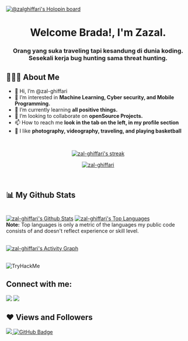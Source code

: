 [![@zalghiffari's Holopin board](https://holopin.io/api/user/board?user=zalghiffari)](https://holopin.io/@zalghiffari)

<h1 align="center">Welcome Brada!, I'm Zazal.</h1>
<h3 align="center">Orang yang suka traveling tapi kesandung di dunia koding.<br>Sesekali kerja bug hunting sama threat hunting.</h3>


## 🤦🏻‍♂️ About Me

- 👋 Hi, I’m @zal-ghiffari
- 👀 I’m interested in **Machine Learning, Cyber security, and Mobile Programming.**
- 🌱 I’m currently learning **all positive things.**
- 💞️ I’m looking to collaborate on **openSource Projects.**
- 📫 How to reach me **look in the tab on the left, in my profile section**
- 🚀 I like **photography, videography, traveling, and playing basketball**

<br/>

<p align="center">
    <a href="https://github.com/kokonior/github-readme-streak-stats">
        <img title="🔥 Get streak stats for your profile at git.io/streak-stats" alt="zal-ghiffari's streak" src="https://github-readme-streak-stats.herokuapp.com/?user=zal-ghiffari&theme=black-ice&hide_border=true&stroke=0000&background=060A0CD0"/>
    </a>
</p>

<p align="center"> <a href="https://github.com/ryo-ma/github-profile-trophy"><img src="https://github-profile-trophy.vercel.app/?username=zal-ghiffari&theme=tokyonight&column=4&margin-w=15&margin-h=15" alt="zal-ghiffari" /></a> </p>
<br/>

## 📊 My Github Stats

  <br/>
    <a href="https://github.com/zal-ghiffari/github-readme-stats"><img alt="zal-ghiffari's Github Stats" src="https://github-readme-stats.vercel.app/api?username=zal-ghiffari&show_icons=true&count_private=true&theme=react&hide_border=true&bg_color=0D1117" /></a>
  <a href="https://github.com/zal-ghiffari/github-readme-stats"><img alt="zal-ghiffari's Top Languages" src="https://github-readme-stats.vercel.app/api/top-langs/?username=zal-ghiffari&langs_count=8&count_private=true&layout=compact&theme=react&hide_border=true&bg_color=0D1117" /></a>
  <br/>
  <b>Note:</b> Top languages is only a metric of the languages my public code consists of and doesn't reflect experience or skill level.


<br/>
<br/>

<a href="https://github.com/zal-ghiffari/github-readme-activity-graph"><img alt="zal-ghiffari's Activity Graph" src="https://activity-graph.herokuapp.com/graph?username=zal-ghiffari&bg_color=0D1117&color=5BCDEC&line=5BCDEC&point=FFFFFF&hide_border=true" /></a>

<br/>

<img src="https://tryhackme-badges.s3.amazonaws.com/ktrnxx.png" alt="TryHackMe">

## Connect with me:
<p align="left">

<a href = "https://twitter.com/zazal_ghiffari"><img src="https://img.icons8.com/fluent/48/000000/twitter.png"/></a>
<a href = "https://www.instagram.com/zazal.ghiffari/"><img src="https://img.icons8.com/fluent/48/000000/instagram-new.png"/></a>

</p>

## ❤ Views and Followers
<a href="https://github.com/Meghna-DAS/github-profile-views-counter">
    <img src="https://komarev.com/ghpvc/?username=zal-ghiffari">
</a>
<a href="https://github.com/zal-ghiffari?tab=followers"><img src="https://img.shields.io/github/followers/zal-ghiffari?label=Followers&style=social" alt="GitHub Badge"></a>

<!---
zal-ghiffari/zal-ghiffari is a ✨ special ✨ repository because its `README.md` (this file) appears on your GitHub profile.
You can click the Preview link to take a look at your changes.
--->
